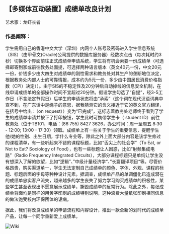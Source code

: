 ## 【多媒体互动装置】成绩单改良计划

艺术家：龙虾长者

### 作品阐释：

学生需用自己的香港中文大学（深圳）内网个人账号及密码进入学生信息系统（SIS）（由甲骨文(Oracle)公司提供的数据库服务器）经数次点击（每次耗时约3秒）切换多个界面前往正式成绩单申请系统，学生将有机会索要一份成绩单（可选择邮寄到家或前往教务处面提，可选择两种语言版本（英文40元一份，中文20元一份，价钱多少由大四生对成绩单的刚性需求和教务处对其生产的垄断地位决定，根据教务处内部人士的可靠情报，成本约为5元一份，多少由中国居民消费价格指数（CPI）决定））。由于SIS的不稳定性及20分钟后自动掉线的信息安全机制，在线申请成绩单的全部操作时间不宜超过20分钟。假设学生勾选了“自提”，经3-5工作日（不含法定节假日）后学生的申请状态将由“承索”（这个词在现代汉语词典中查不到，在广东话中是绳子的意思，据我猜测它的含义接近于它的英文官方翻译，在括号中给出：（on request））变为“已完成”，这标志着教务处老师终于看到了学生的成绩单申请并按下了打印按钮，学生此时可携带学生卡（ student ID）前往教务处（位于TB101，电话：(86 755) 8427 3626，办公时间：周一至周五 8:30 - 12:00; 13:00 - 17:30）领取。成绩单上有一些关于学生的重要信息，提醒学生他/她的性别、出生日期，学什么专业等，除此之外上面大部分内容是该学生修过的课程清单，有一些听起来不错的课程标题，比如“舌尖上的社会学”（To Eat, or Not to Eat? Sociology of Food），也有一些标题让人困惑，比如“射频集成电路”（Radio Frequency Integrated Circuits），大部分课程标题只是单纯让学生没有想深入了解的欲望，比如“逻辑”、”中级计量经济学“、”长篇翻译项目“等。尽管价格昂贵，购买渠道单一，学生无法定制自己成绩单的颜色、字体、外观、课程的标题、标题后面的字母等种种设计元素。据调查，成绩单产品的单调僵化已造成潜在的成绩单忠实客户流失，越来越多的学生丧失了努力学习购买成绩单的积极性，某些学生甚至表现出不愿意展示成绩单，撕毁成绩单的反常行为。除此之外，每张成绩单背面均是同样的用黄字印刷的成绩特别说明，这种浪费大量纸张印刷相同信息的做法饱受校内环保团体的诟病。

据此，我们将改良成绩单的申请流程和内容设计，推出一款全新的划时代的成绩单产品，让每一个同学重新爱上成绩单。

![Wiki](http://feiwu.site/wiki.jpg)
